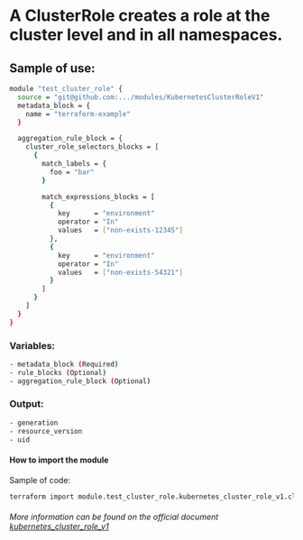 # A ClusterRole creates a role at the cluster level and in all namespaces.

## Sample of use:

```bash
module "test_cluster_role" {
  source = "git@github.com:.../modules/KubernetesClusterRoleV1"
  metadata_block = {
    name = "terraform-example"
  }

  aggregation_rule_block = {
    cluster_role_selectors_blocks = [
      {
        match_labels = {
          foo = "bar"
        }

        match_expressions_blocks = [
          {
            key      = "environment"
            operator = "In"
            values   = ["non-exists-12345"]
          },
          {
            key      = "environment"
            operator = "In"
            values   = ["non-exists-54321"]
          }
        ]
      }
    ]
  }
}
```

### Variables:

```bash
- metadata_block (Required)
- rule_blocks (Optional)
- aggregation_rule_block (Optional)
```

### Output:

```bash
- generation
- resource_version
- uid
```

#### How to import the module

Sample of code:

````bash
terraform import module.test_cluster_role.kubernetes_cluster_role_v1.cluster_role_v1 default/example-cluster_role
````

###### More information can be found on the official document [kubernetes_cluster_role_v1](https://registry.terraform.io/providers/hashicorp/kubernetes/latest/docs/resources/cluster_role_v1)